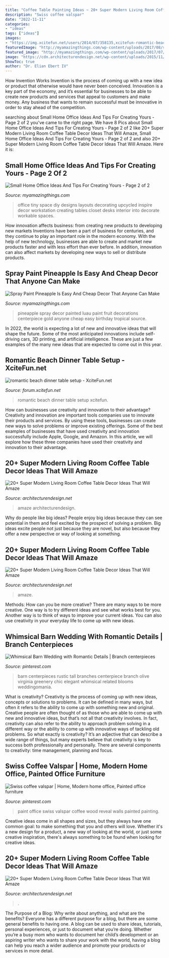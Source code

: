 ```yaml
---
title: "Coffee Table Painting Ideas ~ 20+ Super Modern Living Room Coffee Table Decor Ideas That Will Amaze"
description: "Swiss coffee valspar"
date: "2022-11-11"
categories:
- "ideas"
tags: ["ideas"]
images:
- "https://img.xcitefun.net/users/2014/07/358135,xcitefun-romantic-beach-set-up-3.jpg"
featuredImage: "http://myamazingthings.com/wp-content/uploads/2017/08/spray-paint-pineapple-7.jpg"
featured_image: "http://myamazingthings.com/wp-content/uploads/2017/07/small-home-office-8.jpeg"
image: "https://cdn.architecturendesign.net/wp-content/uploads/2015/11/AD-14-white-romantic-living-room-decor.jpg"
ShowToc: true
author: "Dr. Elian Ebert IV"
---
```



How Invention Works
Invention is the process of coming up with a new idea or product that otherwise would have never been conceived. Innovation is a key part of the economy, and it’s essential for businesses to be able to create new products and services that appeal to customers and make money. Any business that wants to remain successful must be innovative in order to stay ahead of the competition.

	

		
searching about Small Home Office Ideas And Tips For Creating Yours - Page 2 of 2 you've came to the right page. We have 8 Pics about Small Home Office Ideas And Tips For Creating Yours - Page 2 of 2 like 20+ Super Modern Living Room Coffee Table Decor Ideas That Will Amaze, Small Home Office Ideas And Tips For Creating Yours - Page 2 of 2 and also 20+ Super Modern Living Room Coffee Table Decor Ideas That Will Amaze. Here it is:
		
    
## Small Home Office Ideas And Tips For Creating Yours - Page 2 Of 2

<img loading=lazy src="http://myamazingthings.com/wp-content/uploads/2017/07/small-home-office-8.jpeg" onerror="this.onerror=null;this.src='https://tse1.mm.bing.net/th?id=OIP.1CF4a_NPJupmSfF74dyktAHaJ4&amp;pid=15.1';" alt="Small Home Office Ideas And Tips For Creating Yours - Page 2 of 2">

_Source: myamazingthings.com_

>office tiny space diy designs layouts decorating upcycled inspire decor workstation creating tables closet desks interior into decorate workable spaces. 

	

How innovation affects business: from creating new products to developing new markets
Inventions have been a part of business for centuries, and they continue to play an important role in the modern economy. With the help of new technology, businesses are able to create and market new products faster and with less effort than ever before. In addition, innovation can also affect markets by developing new ways to sell or distribute products.

    
## Spray Paint Pineapple Is Easy And Cheap Decor That Anyone Can Make

<img loading=lazy src="http://myamazingthings.com/wp-content/uploads/2017/08/spray-paint-pineapple-7.jpg" onerror="this.onerror=null;this.src='https://tse3.mm.bing.net/th?id=OIP.pQE77BgVRoANMUYXW0pD0QHaJ5&amp;pid=15.1';" alt="Spray Paint Pineapple Is Easy And Cheap Decor That Anyone Can Make">

_Source: myamazingthings.com_

>pineapple spray decor painted luau paint fruit decorations centerpiece gold anyone cheap easy birthday tropical source. 

	

In 2022, the world is expecting a lot of new and innovative ideas that will shape the future. Some of the most anticipated innovations include self-driving cars, 3D printing, and artificial intelligence. These are just a few examples of the many new ideas that are expected to come out in this year.

    
## Romantic Beach Dinner Table Setup - XciteFun.net

<img loading=lazy src="https://img.xcitefun.net/users/2014/07/358135,xcitefun-romantic-beach-set-up-3.jpg" onerror="this.onerror=null;this.src='https://tse3.mm.bing.net/th?id=OIP.bWFqO7N4BTGyjR9ZMXZjcwHaE8&amp;pid=15.1';" alt="romantic beach dinner table setup - XciteFun.net">

_Source: forum.xcitefun.net_

>romantic beach dinner table setup xcitefun. 

	

How can businesses use creativity and innovation to their advantage?
Creativity and innovation are important tools companies use to innovate their products and services. By using these tools, businesses can create new ways to solve problems or improve existing offerings. Some of the best examples of businesses that have used creativity and innovation successfully include Apple, Google, and Amazon. In this article, we will explore how these three companies have used their creativity and innovation to their advantage.

    
## 20+ Super Modern Living Room Coffee Table Decor Ideas That Will Amaze

<img loading=lazy src="https://cdn.architecturendesign.net/wp-content/uploads/2015/11/AD-14-white-romantic-living-room-decor.jpg" onerror="this.onerror=null;this.src='https://tse4.mm.bing.net/th?id=OIP.X9wolkCYoVhR1ppnbak1KAHaLJ&amp;pid=15.1';" alt="20+ Super Modern Living Room Coffee Table Decor Ideas That Will Amaze">

_Source: architecturendesign.net_

>amaze architecturendesign. 

	

Why do people like big ideas?
People enjoy big ideas because they can see potential in them and feel excited by the prospect of solving a problem. Big ideas excite people not just because they are novel, but also because they offer a new perspective or way of looking at something.

    
## 20+ Super Modern Living Room Coffee Table Decor Ideas That Will Amaze

<img loading=lazy src="https://cdn.architecturendesign.net/wp-content/uploads/2015/11/AD-03-warm-candle-lighted-home-decor.jpg" onerror="this.onerror=null;this.src='https://tse4.mm.bing.net/th?id=OIP.U2GCJjcjYH24KabN9h4EuwHaLH&amp;pid=15.1';" alt="20+ Super Modern Living Room Coffee Table Decor Ideas That Will Amaze">

_Source: architecturendesign.net_

>amaze. 

	

Methods: How can you be more creative?
There are many ways to be more creative. One way is to try different ideas and see what works best for you. Another way is to think of ways to improve your current ideas. You can also use creativity in your everyday life to come up with new ideas.

    
## Whimsical Barn Wedding With Romantic Details | Branch Centerpieces

<img loading=lazy src="https://i.pinimg.com/736x/1c/e4/29/1ce4295dff52b793ac045cabc3fe6aef.jpg" onerror="this.onerror=null;this.src='https://tse2.mm.bing.net/th?id=OIP.vumLB2X-nruBHaDv7hJfhQHaLH&amp;pid=15.1';" alt="Whimsical Barn Wedding with Romantic Details | Branch centerpieces">

_Source: pinterest.com_

>barn centerpieces rustic tall branches centerpiece branch olive virginia greenery chic elegant whimsical related blooms weddingomania. 

	

What is creativity?
Creativity is the process of coming up with new ideas, concepts or solutions to problems. It can be defined in many ways, but often it refers to the ability to come up with something new and original. Creative people are often thought of as those who are able to come up with new and innovative ideas, but that’s not all that creativity involves. In fact, creativity can also refer to the ability to approach problem solving in a different way or the ability to come up with innovative ways of tackling old problems.
So what exactly is creativity? It’s an adjective that can describe a wide range of things, but many experts believe that creativity is key to success both professionally and personally. There are several components to creativity: time management, planning and focus.

    
## Swiss Coffee Valspar | Home, Modern Home Office, Painted Office Furniture

<img loading=lazy src="https://i.pinimg.com/736x/23/91/05/239105c1f469aef2f6c511e47b7709c7.jpg" onerror="this.onerror=null;this.src='https://tse4.mm.bing.net/th?id=OIP.eoISxD-nA4y6a_Vf8SbjtAHaLH&amp;pid=15.1';" alt="Swiss coffee valspar | Home, Modern home office, Painted office furniture">

_Source: pinterest.com_

>paint office swiss valspar coffee wood reveal walls painted painting. 

	

Creative ideas come in all shapes and sizes, but they always have one common goal: to make something that you and others will love. Whether it's a new design for a product, a new way of looking at the world, or just some creative inspiration, there's always something to be found when looking for creative ideas.

    
## 20+ Super Modern Living Room Coffee Table Decor Ideas That Will Amaze

<img loading=lazy src="https://cdn.architecturendesign.net/wp-content/uploads/2015/11/AD-21-bottle-vase-coffee-table-decor.jpg" onerror="this.onerror=null;this.src='https://tse4.mm.bing.net/th?id=OIP.kWCZLd9woBskpfGy9AqRaAHaKc&amp;pid=15.1';" alt="20+ Super Modern Living Room Coffee Table Decor Ideas That Will Amaze">

_Source: architecturendesign.net_

>. 

	

The Purpose of a Blog: Why write about anything, and what are the benefits?
Everyone has a different purpose for a blog, but there are some general benefits to having one. A blog can be used to share ideas, tutorials, personal experiences, or just to document what you’re doing. Whether you’re a busy mom who wants to document her child’s development or an aspiring writer who wants to share your work with the world, having a blog can help you reach a wider audience and promote your products or services in more detail.

